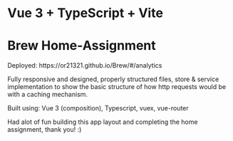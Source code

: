 # Vue 3 + TypeScript + Vite

<h1>Brew Home-Assignment</h1>
<p>Deployed: https://or21321.github.io/Brew/#/analytics</p>

<p>Fully responsive and designed, properly structured files, store & service implementation to show the basic structure of how http requests would be with a caching mechanism.</p>

<p>Built using: Vue 3 (composition), Typescript, vuex, vue-router</p>

<p>Had alot of fun building this app layout and completing the home assignment, thank you! :)</p>
